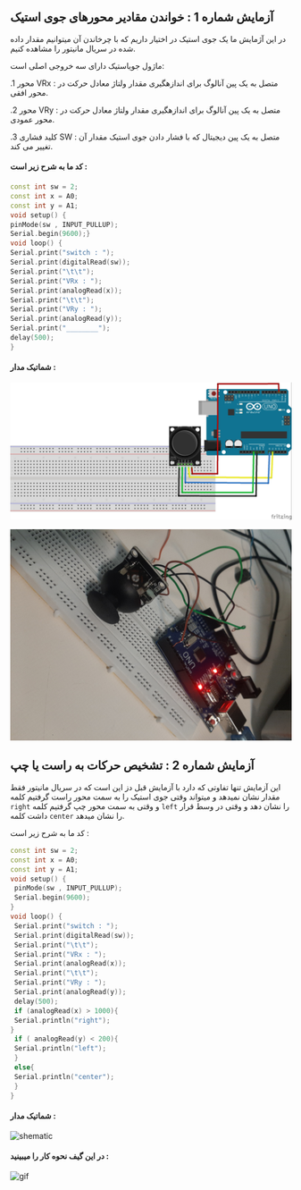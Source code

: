 ## آزمایش شماره 1 : خواندن مقادیر محورهای جوی استیک 

در این آژمایش ما یک جوی استیک در اختیار داریم که با چرخاندن آن میتوانیم مقدار داده شده در سریال مانیتور را مشاهده کنیم.

ماژول جویاستیک دارای سه خروجی اصلی است:

.1 محور VRx  : متصل به یک پین آنالوگ برای اندازهگیری مقدار ولتاژ 
معادل حرکت در محور افقی.

.2 محور VRy : متصل به یک پین آنالوگ برای اندازهگیری مقدار ولتاژ 
معادل حرکت در محور عمودی.

.3 کلید فشاری SW : متصل به یک پین دیجیتال که با فشار دادن جوی استیک 
مقدار آن تغییر می کند.

#### کد ما به شرح زیر است : 
```c++
const int sw = 2;
const int x = A0;
const int y = A1;
void setup() {
pinMode(sw , INPUT_PULLUP);
Serial.begin(9600);}
void loop() {
Serial.print("switch : ");
Serial.print(digitalRead(sw));
Serial.print("\t\t");
Serial.print("VRx : ");
Serial.print(analogRead(x));
Serial.print("\t\t");
Serial.print("VRy : ");
Serial.print(analogRead(y));
Serial.print("________");
delay(500);
}
```
#### شماتیک مدار :
![shematic](/shematic/photos%20of%20shema/7-1.jpg)

![photo](/photos%20of%20projects/20241119_093433.jpg)


## آزمایش شماره 2 : تشخیص حرکات به راست یا چپ

این آزمایش تنها تفاوتی که دارد با آزمایش قبل دز این است که در سریال مانیتور فقط مقدار نشان نمیدهد و میتواند وقتی جوی استیک را به سمت محور راست گرفتیم کلمه ```right``` و وقتی به سمت محور چپ گرفتیم کلمه ```left``` را نشان دهد و وقتی در وسط قرار داشت کلمه  ```center``` را نشان میدهد.

کد ما به شرح زیر است :
```c++
const int sw = 2;
const int x = A0;
const int y = A1;
void setup() {
 pinMode(sw , INPUT_PULLUP);
 Serial.begin(9600);
}
void loop() {
 Serial.print("switch : ");
 Serial.print(digitalRead(sw));
 Serial.print("\t\t");
 Serial.print("VRx : ");
 Serial.print(analogRead(x));
 Serial.print("\t\t");
 Serial.print("VRy : ");
 Serial.print(analogRead(y));
 delay(500);
 if (analogRead(x) > 1000){
 Serial.println("right");
}
 if ( analogRead(y) < 200){
 Serial.println("left");
 }
 else{
 Serial.println("center");
 }
}
```
#### شماتیک مدار : 
![shematic](./shematic/photos%20of%20shema/7-1.jp)

#### در این گیف نحوه کار را میبینید :
![gif](./videos%20of%20projects/InShot_20241127_184426844-ezgif.com-video-to-gif-converter.gif)
